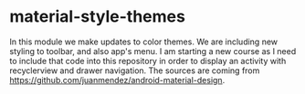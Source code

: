 # material-style-themes
In this module we make updates to color themes. We are including new styling to toolbar, and also app's menu.
I am starting a new course as I need to include that code into this repository in order to display an activity with recyclerview and drawer navigation.
The sources are coming from https://github.com/juanmendez/android-material-design.
